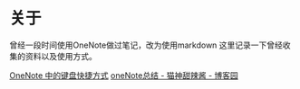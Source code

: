 # 关于

曾经一段时间使用OneNote做过笔记，改为使用markdown
这里记录一下曾经收集的资料以及使用方式。

[OneNote 中的键盘快捷方式](https://support.microsoft.com/zh-cn/topic/onenote-%e4%b8%ad%e7%9a%84%e9%94%ae%e7%9b%98%e5%bf%ab%e6%8d%b7%e6%96%b9%e5%bc%8f-44b8b3f4-c274-4bcc-a089-e80fdcc87950?ui=zh-cn&rs=zh-cn&ad=cn#top)
[oneNote总结 - 猫神甜辣酱 - 博客园](https://www.cnblogs.com/fangdongdemao/p/8138078.html)
